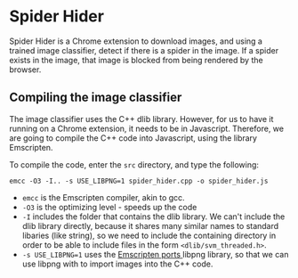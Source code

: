 # Spider Hider

Spider Hider is a Chrome extension to download images, and using a trained image classifier, detect if there is a spider in the image. If a spider exists in the image, that image is blocked from being rendered by the browser.

## Compiling the image classifier
The image classifier uses the C++ dlib library. However, for us to have it running on a Chrome extension, it needs to be in Javascript. Therefore, we are going to compile the C++ code into Javascript, using the library Emscripten.

To compile the code, enter the `src` directory, and type the following:

```
emcc -O3 -I.. -s USE_LIBPNG=1 spider_hider.cpp -o spider_hider.js
```

- `emcc` is the Emscripten compiler, akin to gcc.
- `-O3` is the optimizing level - speeds up the code
- `-I` includes the folder that contains the dlib library. We can't include the dlib library directly, because it shares many similar names to standard libaries (like string), so we need to include the containing directory in order to be able to include files in the form `<dlib/svm_threaded.h>`.
- `-s USE_LIBPNG=1` uses the [Emscripten ports ](https://github.com/emscripten-ports) libpng library, so that we can use libpng with to import images into the C++ code.
